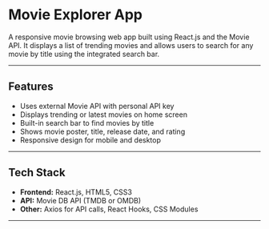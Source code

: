 # Movie Explorer App

A responsive movie browsing web app built using React.js and the Movie API. It displays a list of trending movies and allows users to search for any movie by title using the integrated search bar.

---

## Features

- Uses external Movie API with personal API key
- Displays trending or latest movies on home screen
- Built-in search bar to find movies by title
- Shows movie poster, title, release date, and rating
- Responsive design for mobile and desktop

---

## Tech Stack

- **Frontend:** React.js, HTML5, CSS3
- **API:** Movie DB API (TMDB or OMDB)
- **Other:** Axios for API calls, React Hooks, CSS Modules

---

